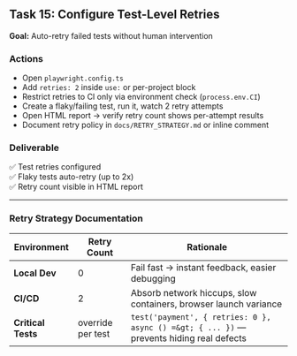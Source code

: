 ## Task 15: Configure Test-Level Retries  
**Goal:** Auto-retry failed tests without human intervention  

### Actions  
- Open `playwright.config.ts`  
- Add `retries: 2` inside `use:` or per-project block  
- Restrict retries to CI only via environment check (`process.env.CI`)  
- Create a flaky/failing test, run it, watch 2 retry attempts  
- Open HTML report → verify retry count shows per-attempt results  
- Document retry policy in `docs/RETRY_STRATEGY.md` or inline comment  

### Deliverable  
✅ Test retries configured  
✅ Flaky tests auto-retry (up to 2x)  
✅ Retry count visible in HTML report  

---

### Retry Strategy Documentation  

| Environment  | Retry Count | Rationale |
|--------------|-------------|-----------|
| **Local Dev** | 0 | Fail fast → instant feedback, easier debugging |
| **CI/CD**     | 2 | Absorb network hiccups, slow containers, browser launch variance |
| **Critical Tests** | override per test | `test('payment', { retries: 0 }, async () =&gt; { ... })` — prevents hiding real defects |